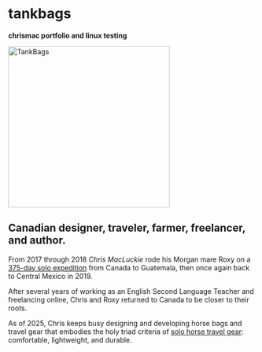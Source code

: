 # tankbags
**chrismac portfolio and linux testing** 



<img width="328" height="328"  alt="TankBags" src="https://github.com/user-attachments/assets/992ea3bb-01c7-4e9c-93e0-213b961a448e" />



## Canadian designer, traveler, farmer, freelancer, and author.

From 2017 through 2018 _Chris MacLuckie_ rode his Morgan mare Roxy on a [375-day solo expedition](www.5000milesofhope.org) from Canada to Guatemala, then once again back to Central Mexico in 2019.

After several years of working as an English Second Language Teacher and freelancing online, Chris and Roxy returned to Canada to be closer to their roots.

As of 2025, Chris keeps busy designing and developing horse bags and travel gear that embodies the holy triad criteria of [solo horse travel gear](www.tankbags.ca): comfortable, lightweight, and durable.



			
